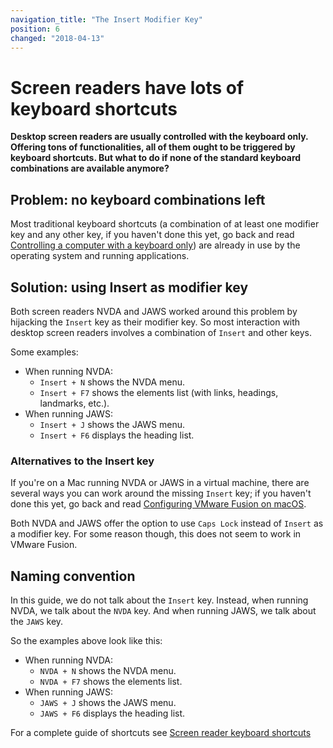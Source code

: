 ```yaml
---
navigation_title: "The Insert Modifier Key"
position: 6
changed: "2018-04-13"
---
```


# Screen readers have lots of keyboard shortcuts

**Desktop screen readers are usually controlled with the keyboard only. Offering tons of functionalities, all of them ought to be triggered by keyboard shortcuts. But what to do if none of the standard keyboard combinations are available anymore?**

## Problem: no keyboard combinations left

Most traditional keyboard shortcuts (a combination of at least one modifier key and any other key, if you haven't done this yet, go back and read [Controlling a computer with a keyboard only](/knowledge/keyboard-only/controlling-a-computer)) are already in use by the operating system and running applications.

## Solution: using Insert as modifier key

Both screen readers NVDA and JAWS worked around this problem by hijacking the `Insert` key as their modifier key. So most interaction with desktop screen readers involves a combination of `Insert` and other keys.

Some examples:

- When running NVDA:
    - `Insert + N` shows the NVDA menu.
    - `Insert + F7` shows the elements list (with links, headings, landmarks, etc.).
- When running JAWS:
    - `Insert + J` shows the JAWS menu.
    - `Insert + F6` displays the heading list.

### Alternatives to the Insert key

If you're on a Mac running NVDA or JAWS in a virtual machine, there are several ways you can work around the missing `Insert` key; if you haven't done this yet, go back and read [Configuring VMware Fusion on macOS](/setup/windows/vmware-on-macos).

Both NVDA and JAWS offer the option to use `Caps Lock` instead of `Insert` as a modifier key. For some reason though, this does not seem to work in VMware Fusion.

## Naming convention

In this guide, we do not talk about the `Insert` key. Instead, when running NVDA, we talk about the `NVDA` key. And when running JAWS, we talk about the `JAWS` key.

So the examples above look like this:

- When running NVDA:
    - `NVDA + N` shows the NVDA menu.
    - `NVDA + F7` shows the elements list.
- When running JAWS:
    - `JAWS + J` shows the JAWS menu.
    - `JAWS + F6` displays the heading list.

For a complete guide of shortcuts see [Screen reader keyboard shortcuts](/knowledge/desktop-screen-readers/screenreader-shortcuts)
